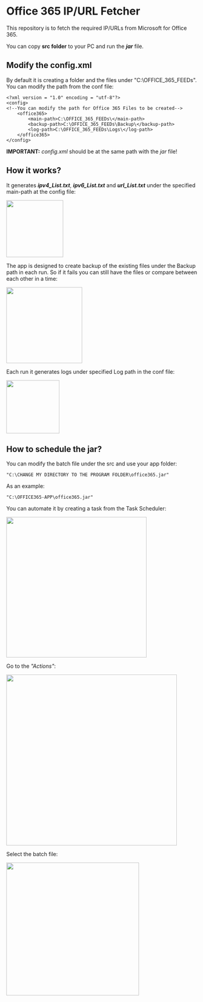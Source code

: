# **Office 365 IP/URL Fetcher**

This repository is to fetch the required IP/URLs from Microsoft for Office 365.

You can copy **src folder** to your PC and run the ***___jar___*** file. 

## Modify the config.xml
By default it is creating a folder and the files under "C:\OFFICE_365_FEEDs". 
  You can modify the path from the conf file:

```
<?xml version = "1.0" encoding = "utf-8"?>
<config>
<!--You can modify the path for Office 365 Files to be created-->
	<office365>
		<main-path>C:\OFFICE_365_FEEDs\</main-path>
		<backup-path>C:\OFFICE_365_FEEDs\Backup\</backup-path>
		<log-path>C:\OFFICE_365_FEEDs\Logs\</log-path>
	</office365>
</config>
```
**IMPORTANT:** _config.xml_ should be at the same path with the _jar_ file!

## How it works?
It generates _**ipv4_List.txt**_, _**ipv6_List.txt**_ and _**url_List.txt**_ under the specified main-path at the config file:

<image src="screenshots/image1.png" witdh=260 height="150">

The app is designed to create backup of the existing files under the Backup path in each run. 
So if it fails you can still have the files or compare between each other in a time:

<image src="screenshots/image2.png" witdh=300 height="200">

Each run it generates logs under specified Log path in the conf file:

<image src="screenshots/image3.png" witdh=220 height="140">

## How to schedule the jar?
You can modify the batch file under the src and use your app folder:
	
```
"C:\CHANGE MY DIRECTORY TO THE PROGRAM FOLDER\office365.jar"
```
As an example:

```
"C:\OFFICE365-APP\office365.jar"
```

You can automate it by creating a task from the Task Scheduler:

<image src="screenshots/image6.png" witdh=650 height="370">

Go to the _"Actions"_:
	
<image src="screenshots/image4.png" witdh=660 height="450">
	
Select the batch file:
	
<image src="screenshots/image5.png" witdh=660 height="350">
